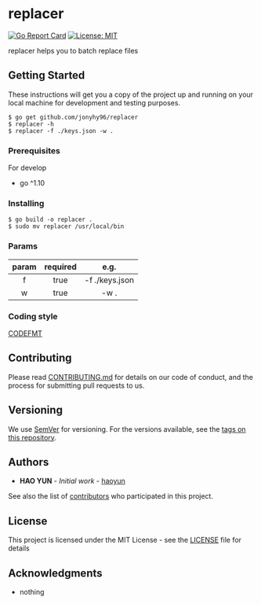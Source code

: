 # replacer
[![Go Report Card](https://goreportcard.com/badge/github.com/jonyhy96/replacer)](https://goreportcard.com/report/github.com/jonyhy96/replacer)
[![License: MIT](https://img.shields.io/badge/License-MIT-yellow.svg)](https://opensource.org/licenses/MIT)

replacer helps you to batch replace files

## Getting Started

These instructions will get you a copy of the project up and running on your local machine for development and testing purposes.

```
$ go get github.com/jonyhy96/replacer
$ replacer -h
$ replacer -f ./keys.json -w .
```

### Prerequisites

For develop

 - go ^1.10

### Installing

```
$ go build -o replacer .
$ sudo mv replacer /usr/local/bin
```

### Params

| param | required | e.g. |
| :--------: | :-----: | :----: |
| f     | true | -f ./keys.json |
| w     | true | -w .                       |

### Coding style

[CODEFMT](https://github.com/golang/go/wiki/CodeReviewComments)

## Contributing

Please read [CONTRIBUTING.md](CONTRIBUTING.md) for details on our code of conduct, and the process for submitting pull requests to us.

## Versioning

We use [SemVer](http://semver.org/) for versioning. For the versions available, see the [tags on this repository](https://gitlab.domain.com/golang/containerM/tags). 

## Authors

* **HAO YUN** - *Initial work* - [haoyun](https://github.com/jonyhy96)

See also the list of [contributors](CONTRIBUTORS.md) who participated in this project.

## License

This project is licensed under the MIT License - see the [LICENSE](LICENSE) file for details

## Acknowledgments

* nothing
